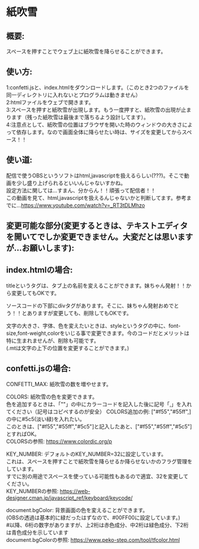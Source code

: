 # 紙吹雪

## 概要:
スペースを押すことでウェブ上に紙吹雪を降らせることができます。

## 使い方:  
1:confetti.jsと、index.htmlをダウンロードします。（このとき2つのファイルを同一ディレクトリに入れないとプログラムは動きません）  
2:htmlファイルをウェブで開きます。  
3:スペースを押すと紙吹雪が出現します。もう一度押すと、紙吹雪の出現が止まります（残った紙吹雪は最後まで落ちるよう設計してます）。  
4:注意点として、紙吹雪の位置はブラウザを開いた時のウィンドウの大きさによって依存します。なので画面全体に降らせたい時は、サイズを変更してからスペース！！
  
## 使い道:  
配信で使うOBSというソフトはhtml,javascriptを扱えるらしい(???)。そこで動画を少し盛り上げられるといいんじゃないすかね。  
設定方法に関しては...すまん、分からん！！頑張って配信者！！  
この動画を見て、html,javascriptを扱えるんじゃないかと判断してます。参考までに...https://www.youtube.com/watch?v=_RT3tDLMhzo
  
## 変更可能な部分(変更するときは、テキストエディタを開いてでしか変更できません。大変だとは思いますが...お願いします):  
  
## index.htmlの場合:  
    
titleというタグは、タブ上の名前を変えることができます。妹ちゃん発射！！から変更してもOKです。  
    
ソースコードの下部にdivタグがあります。そこに、妹ちゃん発射おめでとう！！とありますが変更しても、削除してもOKです。  
    
文字の大きさ、字体、色を変えたいときは、styleというタグの中に、font-size,font-weight,colorをいじる事で変更できます。今のコードだとメリットは特に生まれませんが、削除も可能です。  
  (.mtは文字の上下の位置を変更することができます。)  
  
## confetti.jsの場合:  
CONFETTI_MAX:          紙吹雪の数を増やせます。  
  
COLORS:                紙吹雪の色を変更できます。  
                       色を追加するときは、「""」の中にカラーコードを記入した後に記号「,」を入れてください（記号はコピペするのが安全）
COLORS追加の例:         ["#f55","#55ff",]の中に#5c5(淡い緑)を入れたい。  
                       このときは、["#f55","#55ff","#5c5"]と記入したあと、["#f55","#55ff","#5c5"]とすればOK。  
COLORSの参照:           https://www.colordic.org/p  
  
KEY_NUMBER:            デフォルトのKEY_NUMBER=32に設定しています。  
                       これは、スペースを押すことで紙吹雪を降らせるか降らせないかのフラグ管理をしています。  
                       すでに別の用途でスペースを使っている可能性もあるので適宜、32を変更してください。  
KEY_NUMBERの参照:       https://web-designer.cman.jp/javascript_ref/keyboard/keycode/  
  
document.bgColor:      背景画面の色を変えることができます。  
                       (OBSの透過は基本的に緑だったはずなので、#00FF00に設定しています。)  
                       #以降、6桁の数字がありますが、上2桁は赤色成分、中2桁は緑色成分、下2桁は青色成分を示しています  
document.bgColorの参照: https://www.peko-step.com/tool/tfcolor.html  

